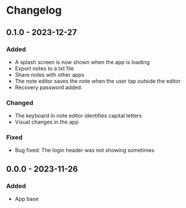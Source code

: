 # Changelog

## 0.1.0 - 2023-12-27

### Added

- A splash screen is now shown when the app is loading
- Export notes to a txt file
- Share notes with other apps
- The note editor saves the note when the user tap outside the editor
- Recovery password added.

### Changed

- The keyboard in note editor identifies capital letters
- Visual changes in the app

### Fixed

- Bug fixed: The login header was not showing sometimes

## 0.0.0 - 2023-11-26

### Added

- App base